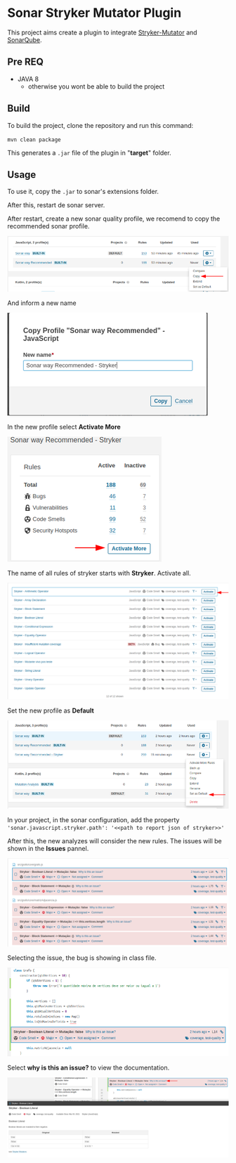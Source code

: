 # Sonar Stryker Mutator Plugin
This project aims create a plugin to integrate [Stryker-Mutator]([https://stryker-mutator.io) and [SonarQube](https://www.sonarqube.org).


## Pre REQ

- JAVA 8
    -  otherwise you wont be able to build the project

## Build
To build the project, clone the repository and run this command:

`mvn clean package`

This generates a `.jar` file of the plugin in "__target__" folder.

## Usage
To use it, copy the `.jar` to sonar's extensions folder.

After this, restart de sonar server.

After restart, create a new sonar quality profile, we recomend to copy the recommended sonar profile.

![Copy the sonar profile](/docs/img/sonar/copy_sonar_profile.png)

And inform a new name

![Name of new profile](/docs/img/sonar/input_name_new_profile.png)

In the new profile select __Activate More__

![Activate More](/docs/img/sonar/activate_more.png)

The name of all rules of stryker starts with __Stryker__. Activate all.

![Select Rules](/docs/img/sonar/select_rules.png)

Set the new profile as __Default__

![Set as Default](/docs/img/sonar/set_as_default.png)

In your project, in the sonar configuration, add the property `'sonar.javascript.stryker.path': '<<path to report json of stryker>>'`

After this, the new analyzes will consider the new rules. The issues will be shown in the __Issues__ pannel.

![Issues Panel](/docs/img/sonar/issues_panel.png)

Selecting the issue, the bug is showing in class file.

![Issues in class file](/docs/img/sonar/issue_in_class_file.png)

Select __why is this an issue?__ to view the documentation.

![Why is this an issue](/docs/img/sonar/why_is_this_an_issue.png)